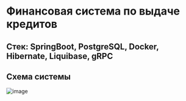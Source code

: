 # Финансовая система по выдаче кредитов
## Стек: SpringBoot, PostgreSQL, Docker, Hibernate, Liquibase, gRPC 
## Схема системы
![image](https://github.com/m1hail1337/fintech-company/assets/57728863/0062dce9-1502-4d15-936e-443731e92968)
